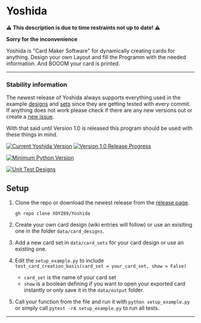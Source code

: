 # Yoshida

**⚠️ This description is due to time restraints not up to date! ⚠️**

**Sorry for the inconvenience**

Yoshida is "Card Maker Software" for dynamically creating cards for anything. Design your own Layout and fill the Programm with the needed information. And BOOOM your card is printed.

---

### Stability information

The newest release of Yoshida always supports everything used in the example [designs](https://github.com/XOYZ69/Yoshida/tree/master/data/card_designs) and [sets](https://github.com/XOYZ69/Yoshida/tree/master/data/card_sets) since they are getting tested with every commit.
If anything does not work please check if there are any new versions out or create a [new issue](https://github.com/XOYZ69/Yoshida/issues/new/choose).

With that said until Version 1.0 is released this program should be used with these things in mind.

[![Current Yoshida Version](https://img.shields.io/github/v/release/XOYZ69/Yoshida.svg?sort=semver)](https://github.com/XOYZ69/Yoshida/releases/latest)
[![Version 1.0 Release Progress](https://img.shields.io/github/milestones/progress-percent/XOYZ69/Yoshida/1)](https://github.com/XOYZ69/Yoshida/milestone/1)

[![Minimum Python Version](https://img.shields.io/badge/Required_python_version-3.10_+-blue.svg)](https://www.python.org/downloads/release/python-3100/)

[![Unit Test Designs](https://github.com/XOYZ69/Yoshida/actions/workflows/unit_test_designs.yml/badge.svg)](https://github.com/XOYZ69/Yoshida/actions/workflows/unit_test_designs.yml)



## Setup

1. Clone the repo or download the newest release from the [release page](github.com/XOYZ69/Yoshida/releases).

    ```
    gh repo clone XOYZ69/Yoshida
    ```

2. Create your own card design (wiki entries will follow) or use an exisiting one in the folder ```data/card_designs```.

3. Add a new card set in `data/card_sets` for your card design or use an existing one.

4. Edit the `setup_example.py` to include ` test_card_creation_basis(card_set = your_card_set, show = False)`
    -  `card_set` is the name of your card set
    - `show` is a boolean defining if you want to open your exported card instantly or only save it in the `data/output` folder.

5. Call your function from the file and run it with `python setup_example.py` or simply call `pytest -rA setup_example.py` to run all tests.


---
